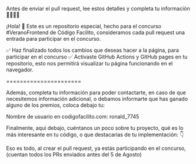 Antes de enviar el pull request, lee estos detalles y completa tu información 🚨🚨🚨🚨

¡Hola! 👋 Este es un repositorio especial, hecho para el concurso #VeranoFrontend de Código Facilito, consideramos cada pull request una entrada para participar en el concurso.

✅ Haz finalizado todos los cambios que deseas hacer a la página, para participar en el concurso ✅ Activaste GitHub Actions y GitHub pages en tu repositorio, esto nos permitirá visualizar tu página funcionando en el navegador.

======================

Además, completa tu información para poder contactarte, en caso de que necesitemos información adicional, o debamos informarte que has ganado alguno de los premios, coloca debajo tu:

Nombre de usuario en codigofacilito.com: ronald_7745

Finalmente, aquí debajo, cuéntanos un poco sobre tu proyecto, qué es lo más interesante en tu código, o que destacarías de tu implementación: 👇

Eso es todo, al crear el pull request, ya estás participando en el concurso, (cuentan todos los PRs enviados antes del 5 de Agosto)